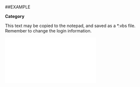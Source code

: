 

##EXAMPLE

**Category**

This text may be copied to the notepad, and saved as a *.vbs file. Remember to change the login information.

![](../../Examples/vbs/SOSelectionMember.Category.vbs.txt)





